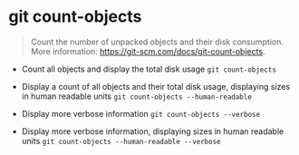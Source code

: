 # git count-objects
> Count the number of unpacked objects and their disk consumption.
> More information: <https://git-scm.com/docs/git-count-objects>.

- Count all objects and display the total disk usage
`git count-objects`

- Display a count of all objects and their total disk usage, displaying sizes in human readable units
`git count-objects --human-readable`

- Display more verbose information
`git count-objects --verbose`

- Display more verbose information, displaying sizes in human readable units
`git count-objects --human-readable --verbose`
